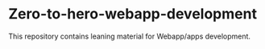 # Zero-to-hero-webapp-development
This repository contains leaning material for Webapp/apps development.
